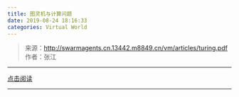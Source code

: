 ```yaml
---
title: 图灵机与计算问题
date: 2019-08-24 18:16:33
categories: Virtual World
---
```


> 来源：http://swarmagents.cn.13442.m8849.cn/vm/articles/turing.pdf
> 作者：张江

---

[点击阅读](/pdf/图灵机与计算问题.pdf)

---
